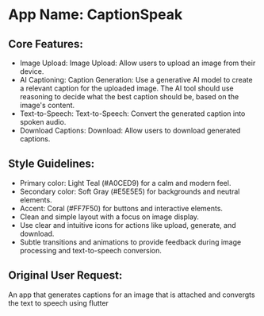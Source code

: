 # **App Name**: CaptionSpeak

## Core Features:

- Image Upload: Image Upload: Allow users to upload an image from their device.
- AI Captioning: Caption Generation: Use a generative AI model to create a relevant caption for the uploaded image. The AI tool should use reasoning to decide what the best caption should be, based on the image's content.
- Text-to-Speech: Text-to-Speech: Convert the generated caption into spoken audio.
- Download Captions: Download: Allow users to download generated captions.

## Style Guidelines:

- Primary color: Light Teal (#A0CED9) for a calm and modern feel.
- Secondary color: Soft Gray (#E5E5E5) for backgrounds and neutral elements.
- Accent: Coral (#FF7F50) for buttons and interactive elements.
- Clean and simple layout with a focus on image display.
- Use clear and intuitive icons for actions like upload, generate, and download.
- Subtle transitions and animations to provide feedback during image processing and text-to-speech conversion.

## Original User Request:
An app that generates captions for an image that is attached and convergts the text to speech using flutter
  